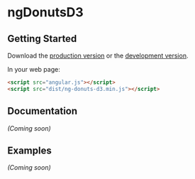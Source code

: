 # ngDonutsD3



## Getting Started

Download the [production version][min] or the [development version][max].

[min]: https://raw.github.com/hugomosh/jquery-ng-donuts-d3/master/dist/angular-ng-donuts-d3.min.js
[max]: https://raw.github.com/hugomosh/jquery-ng-donuts-d3/master/dist/angular-ng-donuts-d3.js

In your web page:

```html
<script src="angular.js"></script>
<script src="dist/ng-donuts-d3.min.js"></script>
```

## Documentation
_(Coming soon)_

## Examples
_(Coming soon)_

